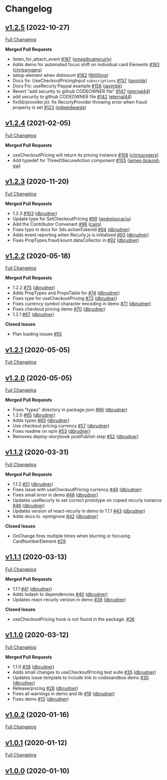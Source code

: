 # Changelog

## [v1.2.5](https://github.com/recurly/react-recurly/tree/v1.2.5) (2022-10-27)

[Full Changelog](https://github.com/recurly/react-recurly/compare/v1.2.4...v1.2.5)


**Merged Pull Requests**

- listen_for_attach_event [#187](https://github.com/recurly/react-recurly/pull/187) ([smagdicatrecurly](https://github.com/smagdicatrecurly))
- Adds demo for automated focus shift on individual card Elements [#183](https://github.com/recurly/react-recurly/pull/183) ([chrissrogers](https://github.com/chrissrogers))
- setup element when didmount [#182](https://github.com/recurly/react-recurly/pull/182) ([WillXing](https://github.com/WillXing))
- Docs fix: UseCheckoutPricingInput `subscriptions` [#157](https://github.com/recurly/react-recurly/pull/157) ([javimbk](https://github.com/javimbk))
- Docs Fix: useRecurly Paypal example [#156](https://github.com/recurly/react-recurly/pull/156) ([javimbk](https://github.com/javimbk))
- Revert "add security to github CODEOWNER file" [#147](https://github.com/recurly/react-recurly/pull/147) ([eternal44](https://github.com/eternal44))
- add security to github CODEOWNER file [#142](https://github.com/recurly/react-recurly/pull/142) ([eternal44](https://github.com/eternal44))
- fix(lib/provider.js): fix RecurlyProvider throwing error when fraud property is set [#123](https://github.com/recurly/react-recurly/pull/123) ([mikeedwards](https://github.com/mikeedwards))



## [v1.2.4](https://github.com/recurly/react-recurly/tree/v1.2.4) (2021-02-05)

[Full Changelog](https://github.com/recurly/react-recurly/compare/v1.2.3...v1.2.4)


**Merged Pull Requests**

- useCheckoutPricing will return its pricing instance [#108](https://github.com/recurly/react-recurly/pull/108) ([chrissrogers](https://github.com/chrissrogers))
- Add typedef for ThreeDSecureAction component [#105](https://github.com/recurly/react-recurly/pull/105) ([james-braund-gw](https://github.com/james-braund-gw))



## [v1.2.3](https://github.com/recurly/react-recurly/tree/v1.2.3) (2020-11-20)

[Full Changelog](https://github.com/recurly/react-recurly/compare/v1.2.2...v1.2.3)


**Merged Pull Requests**

- 1.2.3 [#103](https://github.com/recurly/react-recurly/pull/103) ([dbrudner](https://github.com/dbrudner))
- Update type for SetCheckoutPricing [#99](https://github.com/recurly/react-recurly/pull/99) ([andreisocaciu](https://github.com/andreisocaciu))
- Add the Contributor Convenant [#96](https://github.com/recurly/react-recurly/pull/96) ([cainj](https://github.com/cainj))
- Fixes typo in docs for 3ds.actionTokenId [#94](https://github.com/recurly/react-recurly/pull/94) ([dbrudner](https://github.com/dbrudner))
- Adds event reporting when Recurly.js is initialized [#93](https://github.com/recurly/react-recurly/pull/93) ([dbrudner](https://github.com/dbrudner))
- Fixes PropTypes.fraud.kount.dataCollector in <Provider /> [#92](https://github.com/recurly/react-recurly/pull/92) ([dbrudner](https://github.com/dbrudner))



## [v1.2.2](https://github.com/recurly/react-recurly/tree/v1.2.2) (2020-05-18)

[Full Changelog](https://github.com/recurly/react-recurly/compare/v1.2.1...v1.2.2)


**Merged Pull Requests**

- 1.2.2 [#75](https://github.com/recurly/react-recurly/pull/75) ([dbrudner](https://github.com/dbrudner))
- Adds PropTypes and PropsTable for <RecurlyProvider /> [#74](https://github.com/recurly/react-recurly/pull/74) ([dbrudner](https://github.com/dbrudner))
- Fixes type for useCheckoutPricing [#73](https://github.com/recurly/react-recurly/pull/73) ([dbrudner](https://github.com/dbrudner))
- Fixes currency symbol character encoding in demo [#71](https://github.com/recurly/react-recurly/pull/71) ([dbrudner](https://github.com/dbrudner))
- Fixes checkout pricing demo [#70](https://github.com/recurly/react-recurly/pull/70) ([dbrudner](https://github.com/dbrudner))
- 1.2.1 [#67](https://github.com/recurly/react-recurly/pull/67) ([dbrudner](https://github.com/dbrudner))

**Closed Issues**

- Plan loading issues [#55](https://github.com/recurly/react-recurly/issues/55)


## [v1.2.1](https://github.com/recurly/react-recurly/tree/v1.2.1) (2020-05-05)

[Full Changelog](https://github.com/recurly/react-recurly/compare/v1.2.0...v1.2.1)





## [v1.2.0](https://github.com/recurly/react-recurly/tree/v1.2.0) (2020-05-05)

[Full Changelog](https://github.com/recurly/react-recurly/compare/v1.1.2...v1.2.0)


**Merged Pull Requests**

- Fixes "types" directory in package.json [#66](https://github.com/recurly/react-recurly/pull/66) ([dbrudner](https://github.com/dbrudner))
- 1.2.0 [#65](https://github.com/recurly/react-recurly/pull/65) ([dbrudner](https://github.com/dbrudner))
- Adds types [#60](https://github.com/recurly/react-recurly/pull/60) ([dbrudner](https://github.com/dbrudner))
- Use checkout pricing currency [#57](https://github.com/recurly/react-recurly/pull/57) ([dbrudner](https://github.com/dbrudner))
- Fixes readme on npm [#53](https://github.com/recurly/react-recurly/pull/53) ([dbrudner](https://github.com/dbrudner))
- Removes deploy-storybook postPublish step [#52](https://github.com/recurly/react-recurly/pull/52) ([dbrudner](https://github.com/dbrudner))



## [v1.1.2](https://github.com/recurly/react-recurly/tree/v1.1.2) (2020-03-31)

[Full Changelog](https://github.com/recurly/react-recurly/compare/v1.1.1...v1.1.2)


**Merged Pull Requests**

- 1.1.2 [#51](https://github.com/recurly/react-recurly/pull/51) ([dbrudner](https://github.com/dbrudner))
- Fixes issue with useCheckoutPricing currency [#49](https://github.com/recurly/react-recurly/pull/49) ([dbrudner](https://github.com/dbrudner))
- Fixes small error in demo [#48](https://github.com/recurly/react-recurly/pull/48) ([dbrudner](https://github.com/dbrudner))
- Updates useRecurly to set correct prototype on copied recurly instance [#46](https://github.com/recurly/react-recurly/pull/46) ([dbrudner](https://github.com/dbrudner))
- Updates version of react-recurly in demo to 1.1.1 [#43](https://github.com/recurly/react-recurly/pull/43) ([dbrudner](https://github.com/dbrudner))
- Adds docs to .npmignore [#42](https://github.com/recurly/react-recurly/pull/42) ([dbrudner](https://github.com/dbrudner))

**Closed Issues**

- OnChange fires multiple times when blurring or focusing CardNumberElement [#29](https://github.com/recurly/react-recurly/issues/29)


## [v1.1.1](https://github.com/recurly/react-recurly/tree/v1.1.1) (2020-03-13)

[Full Changelog](https://github.com/recurly/react-recurly/compare/v1.1.0...v1.1.1)


**Merged Pull Requests**

- 1.1.1 [#41](https://github.com/recurly/react-recurly/pull/41) ([dbrudner](https://github.com/dbrudner))
- Adds lodash to dependencies [#40](https://github.com/recurly/react-recurly/pull/40) ([dbrudner](https://github.com/dbrudner))
- Updates react-recurly version in demo [#39](https://github.com/recurly/react-recurly/pull/39) ([dbrudner](https://github.com/dbrudner))

**Closed Issues**

- useCheckoutPricing hook is not found in the package. [#36](https://github.com/recurly/react-recurly/issues/36)


## [v1.1.0](https://github.com/recurly/react-recurly/tree/v1.1.0) (2020-03-12)

[Full Changelog](https://github.com/recurly/react-recurly/compare/v1.0.2...v1.1.0)


**Merged Pull Requests**

- 1.1.0 [#38](https://github.com/recurly/react-recurly/pull/38) ([dbrudner](https://github.com/dbrudner))
- Adds small changes to useCheckoutPricing test suite [#35](https://github.com/recurly/react-recurly/pull/35) ([dbrudner](https://github.com/dbrudner))
- Updates issue template to include link to codesandbox demo [#30](https://github.com/recurly/react-recurly/pull/30) ([dbrudner](https://github.com/dbrudner))
- Release/pricing [#28](https://github.com/recurly/react-recurly/pull/28) ([dbrudner](https://github.com/dbrudner))
- Fixes all warnings in demo and lib [#18](https://github.com/recurly/react-recurly/pull/18) ([dbrudner](https://github.com/dbrudner))
- Fixes demo [#13](https://github.com/recurly/react-recurly/pull/13) ([dbrudner](https://github.com/dbrudner))



## [v1.0.2](https://github.com/recurly/react-recurly/tree/v1.0.2) (2020-01-16)

[Full Changelog](https://github.com/recurly/react-recurly/compare/v1.0.1...v1.0.2)





## [v1.0.1](https://github.com/recurly/react-recurly/tree/v1.0.1) (2020-01-12)

[Full Changelog](https://github.com/recurly/react-recurly/compare/v1.0.0...v1.0.1)





## [v1.0.0](https://github.com/recurly/react-recurly/tree/v1.0.0) (2020-01-10)




